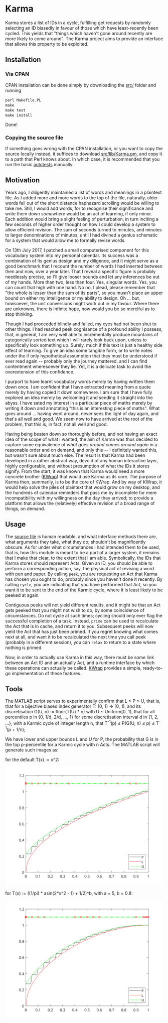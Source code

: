 # Karma
Karma stores a list of IDs in a cycle, fulfilling get requests by randomly selecting an ID biasedly in favour of those which have least-recently been cycled. This yields that "things which haven't gone around recently are more likely to come around". The Karma project aims to provide an interface that allows this property to be exploited.

## Installation
### Via CPAN
CPAN installation can be done simply by downloading the [src/](./src) folder and running
```
perl Makefile.PL
make
make test
make install
```
Done!
### Copying the source file
If something goes wrong with the CPAN installation, or you want to copy the source locally instead, it suffices to download [src/lib/Karma.pm](./src/lib/Karma.pm?ts=4), and copy it to a path that Perl knows about. In which case, it is recommended that you run the basic [autotests](./testKarma.pl?ts=4) manually.

## Motivation
Years ago, I diligently maintained a list of words and meanings in a plaintext file. As I added more and more words to the top of the file, naturally, older words fell out of the short distance haphazard scrolling would be willing to take me. Still, I would add words, for to recognise their significance and write them down *somewhere* would be an act of learning, if only minor. Each addition would bring a slight feeling of perturbation, in turn inciting a few seconds of higher order thought on how I could develop a system to allow efficient revision. The sum of seconds turned to minutes, and minutes to larger denominations of minutes, until I had divined a genius schematic for a system that would allow me to formally revise words.

On 13th July 2017, I patched a small computerised component for this vocabulary system into my personal calendar. Its success was a combination of its genius design and my diligence, and it might serve as a good benchmark that I recount the number of words I had inserted between then and now, over a year later. That I reveal a specific figure is probably needlessly precise, so I'll give looser bounds and let any inferences be out of my hands. More than two, less than four. Yes, singular words. Yes, you can count that high with one hand. No no, I plead, please remember that "the whole is lesser than the sum of its parts", so you musn't place an upper bound on either my intelligence or my ability to design. Oh ... but, howsoever, the unit conversions might work out in my favour. Where there are unknowns, there is infinite hope, now would you be so merciful as to stop thinking.

Though I had proceeded blindly and failed, my eyes had not been shut to other things. I had reached peek cognisance of a profound ability I possess, that, in general, I am very well able to incrementally produce mountains of categorically sorted text which I will rarely look back upon, unless to specifically look something up. Surely, much if this text is just a healthy side effect of learning. To give an idea some tangible form, or to write notes under the if only hypothetical assumption that they must be understood if ever read again -- probably only the journey mattered, and I can find contentment wheresoever they lie. Yet, it is a delicate task to avoid the overextension of this confidence. 

I purport to have learnt vocabulary words merely by having written them down once. I am confident that I have extracted meaning from a quote merely by having copied it down somewhere. I am sure that I have fully explored an idea merely by welcoming it and sending it straight into the abyss. I have sated my interest in a particular piece of maths merely by writing it down and annotating "this is an interesting piece of maths". What goes around ... having went around, never sees the light of day again, and that's all well and good. We seem now to have arrived at the root of the problem, that this is, in fact, not all well and good.

Having being beaten down so thoroughly before, and not having an exact idea of the scope of what I wanted, the aim of Karma was thus decided to capture some equivalence of *what goes around comes around again* in a reasonable order and on demand, and only this -- I definitely wanted this, but wasn't sure about much else. The result is that Karma had been developed in a rather abstract way, devoid of any human interactive layer, highly configurable, and without presumption of what the IDs it stores signify. From the start, it was known that Karma would need a more concrete brother ([KWrap](https://github.com/nick-killeen/kwrap/)) that would use Karma as its core. The purpose of Karma then, summarily, is to be the core of KWrap. And by way of KWrap, it would help solve the piles of plaintext that would grow on my desktop, and the hundreds of calendar reminders that pass me by incomplete for mere incompatibility with my willingness on the day they arrived; to provide a platform that allows the (relatively) effective revision of a broad range of things, on demand.

## Usage
The  [source file](./src/lib/Karma.pm?ts=4) is human readable, and what interface methods there are, what arguments they take, what they do; shouldn't be magnificently obscure. As for under what circumstances I had intended them to be used, that is, how this module is meant to be a part of a larger system, it remains that I make that clear, to the extent that I am able.
Symbolically, the IDs that Karma stores should represent Acts. Given an ID, you should be able to perform a corresponding action, say, the physical act of revising a word with pen and paper. By calling `peek`, you are requesting an Act that Karma has chosen you ought to do, probably since you haven't done it recently. By calling `cycle`, you are indicating that you have performed that Act, so you want it to be sent to the end of the Karmic cycle, where it is least likely to be peeked at again. 

Contiguous peeks will not yield different results, and it might be that an Act gets peeked that you might not wish to do, by some coincidence of circumstances. Do not cycle at such times; cycling should only ever flag the successful completion of a task. Instead, `prime` can be used to recalculate the Act that is in cache, and return it to you. Subsequent peeks will now yield the Act that has just been primed. If you regret knowing what comes next at all, and want it to be recalculated the next time you call peek (probably in a different session), you can `relax` to return to a state where nothing is primed.

Now, in order to actually use Karma in this way, there must be some link between an Act ID and an actually Act, and a runtime interface by which these operations can actually be called. [KWrap](https://github.com/nick-killeen/kwrap/) provides a simple, ready-to-go implementation of these features.

## Tools
The MATLAB script serves to experimentally confirm that L ≤ P ≤ U, that is, that for a bijective biased index generator T: \[0, 1) -> \[0, 1), and its discretisation G(U, n) := floor(T(U) * n) with U ~ Uniform\[0, 1), that for all percentiles p in {0, 1/d, 2/d, ..., 1} for some discretisation interval d in {1, 2, ...}, with a Karmic cycle of integer length n, that T<sup>-1</sup>(p) ≤ P(G(U, n) ≤ p) ≤ T<sup>-1</sup>(p + 1/n);
 
We have lower and upper bounds L and U for P, the probability that G is in the top p-percentile for a Karmic cycle with n Acts. The MATLAB script will generate such images as:

for the default T(x) := x^2:
<p align="center">
<img src="./images/fat-tailed.svg">
</p>

for T(x) := ((1/pi) \* asin(2\*x^2 - 1) + 1/2)^b, with a = 5, b = 0.8:
<p align="center">
<img src="./images/thin-tailed.svg">
</p>


